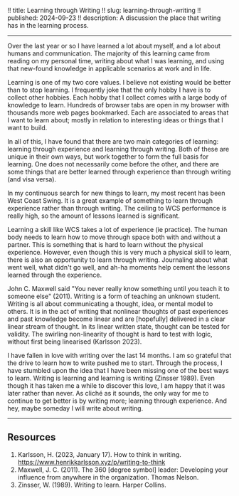 !! title: Learning through Writing
!! slug: learning-through-writing
!! published: 2024-09-23
!! description: A discussion the place that writing has in the learning process.

---

Over the last year or so I have learned a lot about myself, and a lot about humans and
communication. The majority of this learning came from reading on my personal time, writing about
what I was learning, and using that new-found knowledge in applicable scenarios at work and in life.

Learning is one of my two core values. I believe not existing would be better than to stop learning.
I frequently joke that the only hobby I have is to collect other hobbies. Each hobby that I collect
comes with a large body of knowledge to learn. Hundreds of browser tabs are open in my browser with
thousands more web pages bookmarked. Each are associated to areas that I want to learn about; mostly
in relation to interesting ideas or things that I want to build.

In all of this, I have found that there are two main categories of learning: learning through
experience and learning through writing. Both of these are unique in their own ways, but work
together to form the full basis for learning. One does not necessarily come before the other, and
there are some things that are better learned through experience than through writing (and visa
versa).

In my continuous search for new things to learn, my most recent has been West Coast Swing. It is a
great example of something to learn through experience rather than through writing. The ceiling to
WCS performance is really high, so the amount of lessons learned is significant. 

Learning a skill like WCS takes a lot of experience (ie practice). The human body needs to
learn how to move through space both with and without a partner. This is something that is hard to learn
without the physical experience. However, even though this is very much a physical skill to learn,
there is also an opportunity to learn through writing. Journaling about what went well, what didn't
go well, and ah-ha moments help cement the lessons learned through the experience.

John C. Maxwell said "You never really know something until you teach it to someone else" (2011).
Writing is a form of teaching an unknown student. Writing is all about communicating a thought,
idea, or mental model to others. It is in the act of writing that nonlinear thoughts of past
experiences and past knowledge become linear and are [hopefully] delivered in a clear linear stream
of thought. In its linear written state, thought can be tested for validity. The swirling
non-linearity of thought is hard to test with logic, without first being linearised (Karlsson 2023).

I have fallen in love with writing over the last 14 months. I am so grateful that the drive to learn
how to write pushed me to start. Through the process, I have stumbled upon the idea that I have been
missing one of the best ways to learn. Writing is learning and learning is writing (Zinsser 1989).
Even though it has taken me a while to discover this love, I am happy that it was later rather than
never. As cliché as it sounds, the only way for me to continue to get better is by writing more;
learning through experience. And hey, maybe someday I will write about writing.


---

## Resources

1. Karlsson, H. (2023, January 17). How to think in writing. https://www.henrikkarlsson.xyz/p/writing-to-think
2. Maxwell, J. C. (2011). The 360 [degree symbol] leader: Developing your influence from anywhere in the organization. Thomas Nelson.
3. Zinsser, W. (1989). Writing to learn. Harper Collins.

